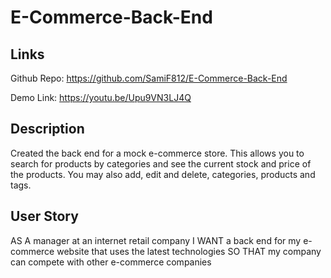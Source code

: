 # E-Commerce-Back-End

## Links
Github Repo: https://github.com/SamiF812/E-Commerce-Back-End

Demo Link: https://youtu.be/Upu9VN3LJ4Q


## Description

Created the back end for a mock e-commerce store. This allows you to search for products by categories and see the current stock and price of the products.
You may also add, edit and delete, categories, products and tags. 

## User Story
AS A manager at an internet retail company
I WANT a back end for my e-commerce website that uses the latest technologies
SO THAT my company can compete with other e-commerce companies